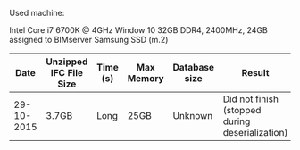 Used machine:

Intel Core i7 6700K @ 4GHz
Window 10
32GB DDR4, 2400MHz, 24GB assigned to BIMserver
Samsung SSD (m.2)

| Date | Unzipped IFC File Size | Time (s) | Max Memory | Database size | Result |
| ---- | ---- | ---- | ---- | ---- | ---- |
| 29-10-2015 | 3.7GB | Long | 25GB | Unknown | Did not finish (stopped during deserialization) |